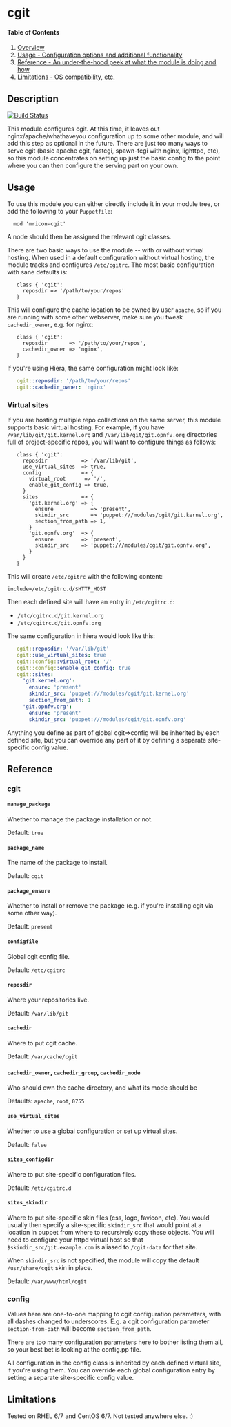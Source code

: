 # cgit

#### Table of Contents

1. [Overview](#overview)
1. [Usage - Configuration options and additional functionality](#usage)
1. [Reference - An under-the-hood peek at what the module is doing and how](#reference)
1. [Limitations - OS compatibility, etc.](#limitations)

## Description

[![Build Status](https://travis-ci.org/mricon/puppet-cgit.png)](https://travis-ci.org/mricon/puppet-cgit)

This module configures cgit. At this time, it leaves out
nginx/apache/whathaveyou configuration up to some other module, and will add
this step as optional in the future. There are just too many ways to serve
cgit (basic apache cgit, fastcgi, spawn-fcgi with nginx, lighttpd, etc), so
this module concentrates on setting up just the basic config to the point
where you can then configure the serving part on your own.

## Usage

To use this module you can either directly include it in your module
tree, or add the following to your `Puppetfile`:

```
  mod 'mricon-cgit'
```

A node should then be assigned the relevant cgit classes.

There are two basic ways to use the module -- with or without virtual hosting.
When used in a default configuration without virtual hosting, the module
tracks and configures `/etc/cgitrc`. The most basic configuration with sane
defaults is:

```puppet
   class { 'cgit':
     reposdir => '/path/to/your/repos'
   }
```

This will configure the cache location to be owned by user `apache`, so if you
are running with some other webserver, make sure you tweak `cachedir_owner`,
e.g. for nginx:

```puppet
   class { 'cgit':
     reposdir       => '/path/to/your/repos',
     cachedir_owner => 'nginx',
   }
```

If you're using Hiera, the same configuration might look like:

```yaml
   cgit::reposdir: '/path/to/your/repos'
   cgit::cachedir_owner: 'nginx'
```

### Virtual sites

If you are hosting multiple repo collections on the same server, this module
supports basic virtual hosting. For example, if you have
`/var/lib/git/git.kernel.org` and `/var/lib/git/git.opnfv.org` directories
full of project-specific repos, you will want to configure things as follows:

```puppet
   class { 'cgit':
     reposdir           => '/var/lib/git',
     use_virtual_sites  => true,
     config             => {
       virtual_root      => '/',
       enable_git_config => true,
     }
     sites              => {
       'git.kernel.org' => {
         ensure            => 'present',
         skindir_src       => 'puppet:///modules/cgit/git.kernel.org',
         section_from_path => 1,
       }
       'git.opnfv.org'  => {
         ensure         => 'present',
         skindir_src    => 'puppet:///modules/cgit/git.opnfv.org',
       }
     }
   }
```

This will create `/etc/cgitrc` with the following content:

```
include=/etc/cgitrc.d/$HTTP_HOST
```

Then each defined site will have an entry in `/etc/cgitrc.d`:

* `/etc/cgitrc.d/git.kernel.org`
* `/etc/cgitrc.d/git.opnfv.org`

The same configuration in hiera would look like this:

```yaml
   cgit::reposdir: '/var/lib/git'
   cgit::use_virtual_sites: true
   cgit::config::virtual_root: '/'
   cgit::config::enable_git_config: true
   cgit::sites:
     'git.kernel.org':
       ensure: 'present'
       skindir_src: 'puppet:///modules/cgit/git.kernel.org'
       section_from_path: 1
     'git.opnfv.org':
       ensure: 'present'
       skindir_src: 'puppet:///modules/cgit/git.opnfv.org'
```

Anything you define as part of global cgit=>config will be inherited by each
defined site, but you can override any part of it by defining a separate
site-specific config value.

## Reference

### cgit

#### `manage_package`

Whether to manage the package installation or not.

Default: `true`

#### `package_name`

The name of the package to install.

Default: `cgit`

#### `package_ensure`

Whether to install or remove the package (e.g. if you're installing cgit via
some other way).

Default: `present`

#### `configfile`

Global cgit config file.

Default: `/etc/cgitrc`

#### `reposdir`

Where your repositories live.

Default: `/var/lib/git`

#### `cachedir`

Where to put cgit cache.

Default: `/var/cache/cgit`

#### `cachedir_owner`, `cachedir_group`, `cachedir_mode`

Who should own the cache directory, and what its mode should be

Defaults: `apache`, `root`, `0755`

#### `use_virtual_sites`

Whether to use a global configuration or set up virtual sites.

Default: `false`

#### `sites_configdir`

Where to put site-specific configuration files.

Default: `/etc/cgitrc.d`

#### `sites_skindir`

Where to put site-specific skin files (css, logo, favicon, etc). You would
usually then specify a site-specific `skindir_src` that would point at a
location in puppet from where to recursively copy these objects. You will need
to configure your httpd virtual host so that `$skindir_src/git.example.com` is
aliased to `/cgit-data` for that site.

When `skindir_src` is not specified, the module will copy the default
`/usr/share/cgit` skin in place.

Default: `/var/www/html/cgit`

### config

Values here are one-to-one mapping to cgit configuration parameters, with all
dashes changed to underscores. E.g. a cgit configuration parameter
`section-from-path` will become `section_from_path`.

There are too many configuration parameters here to bother listing them all,
so your best bet is looking at the config.pp file.

All configuration in the config class is inherited by each defined virtual
site, if you're using them. You can override each global configuration entry
by setting a separate site-specific config value.

## Limitations

Tested on RHEL 6/7 and CentOS 6/7. Not tested anywhere else. :)
